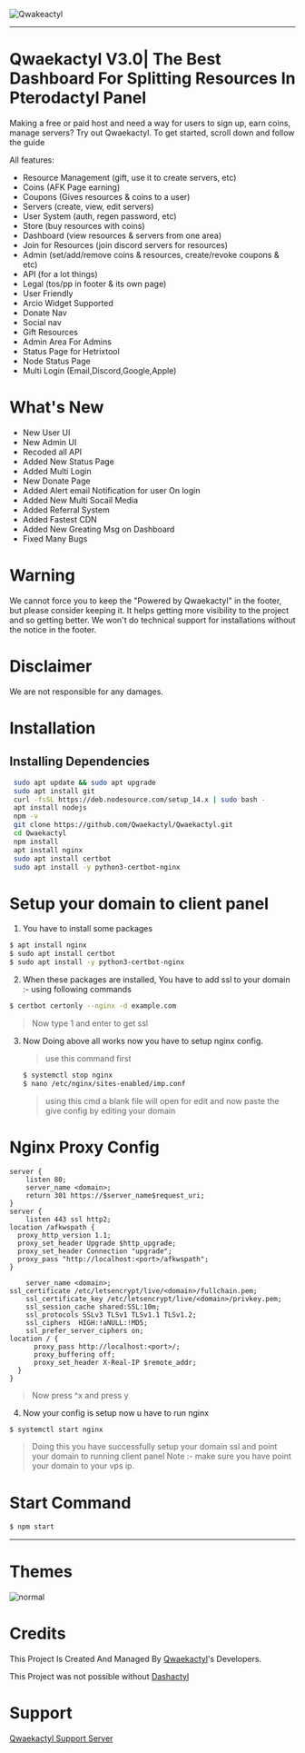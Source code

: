 ![Qwakeactyl](https://media.discordapp.net/attachments/1134455968156106762/1134456211371208744/image.png?width=823&height=443)

<hr>

# Qwaekactyl V3.0| The Best Dashboard For Splitting Resources In Pterodactyl Panel

Making a free or paid host and need a way for users to sign up, earn coins, manage servers? Try out Qwaekactyl.
To get started, scroll down and follow the guide

All features:
- Resource Management (gift, use it to create servers, etc)
- Coins (AFK Page earning)
- Coupons (Gives resources & coins to a user)
- Servers (create, view, edit servers)
- User System (auth, regen password, etc)
- Store (buy resources with coins)
- Dashboard (view resources & servers from one area)
- Join for Resources (join discord servers for resources)
- Admin (set/add/remove coins & resources, create/revoke coupons & etc)
- API (for a lot things)
- Legal (tos/pp in footer & its own page)
- User Friendly
- Arcio Widget Supported
- Donate Nav
- Social nav
- Gift Resources
- Admin Area For Admins
- Status Page for Hetrixtool
- Node Status Page
- Multi Login (Email,Discord,Google,Apple)

# What's New
- New User UI
- New Admin UI
- Recoded all API
- Added New Status Page
- Added Multi Login
- New Donate Page
- Added Alert email Notification for user On login
- Added New Multi Socail Media
- Added Referral System
- Added Fastest CDN
- Added New Greating Msg on Dashboard
- Fixed Many Bugs


# Warning

We cannot force you to keep the "Powered by Qwaekactyl" in the footer, but please consider keeping it. It helps getting more visibility to the project and so getting better. We won't do technical support for installations without the notice in the footer.

# Disclaimer

We are not responsible for any damages.

# Installation

<h2>Installing Dependencies</h2>

```bash
 sudo apt update && sudo apt upgrade
 sudo apt install git
 curl -fsSL https://deb.nodesource.com/setup_14.x | sudo bash -
 apt install nodejs
 npm -v
 git clone https://github.com/Qwaekactyl/Qwaekactyl.git
 cd Qwaekactyl
 npm install
 apt install nginx
 sudo apt install certbot
 sudo apt install -y python3-certbot-nginx
```

# Setup your domain to client panel

1. You have to install some packages

```bash
$ apt install nginx
$ sudo apt install certbot
$ sudo apt install -y python3-certbot-nginx
````

2. When these packages are installed, You have to add ssl to your domain :- using following commands

```bash
$ certbot certonly --nginx -d example.com
```
> Now  type 1 and enter to get ssl

3. Now Doing above all works now you have to setup nginx config. 

   > use this command first
   ```bash
   $ systemctl stop nginx
   $ nano /etc/nginx/sites-enabled/imp.conf
   ```
   > using this cmd a blank file will open for edit and now paste the give config by editing your domain
# Nginx Proxy Config
```Nginx
server {
    listen 80;
    server_name <domain>;
    return 301 https://$server_name$request_uri;
}
server {
    listen 443 ssl http2;
location /afkwspath {
  proxy_http_version 1.1;
  proxy_set_header Upgrade $http_upgrade;
  proxy_set_header Connection "upgrade";
  proxy_pass "http://localhost:<port>/afkwspath";
}
    
    server_name <domain>;
ssl_certificate /etc/letsencrypt/live/<domain>/fullchain.pem;
    ssl_certificate_key /etc/letsencrypt/live/<domain>/privkey.pem;
    ssl_session_cache shared:SSL:10m;
    ssl_protocols SSLv3 TLSv1 TLSv1.1 TLSv1.2;
    ssl_ciphers  HIGH:!aNULL:!MD5;
    ssl_prefer_server_ciphers on;
location / {
      proxy_pass http://localhost:<port>/;
      proxy_buffering off;
      proxy_set_header X-Real-IP $remote_addr;
  }
}
```

> Now press ^x and press y

4. Now your config is setup now u have to run nginx

```bash
$ systemctl start nginx
```
> Doing this you have successfully setup your domain ssl and point your domain to running client panel
> Note :- make sure you have point your domain to your vps ip.

# Start Command
```bash
$ npm start
```

<hr>

# Themes

![normal](https://media.discordapp.net/attachments/1134455968156106762/1134800093946585138/image.png?width=831&height=443)

# Credits

This Project Is Created And Managed By [Qwaekactyl](https://discord.gg/QNR2Mq3fFf)'s Developers.

This Project was not possible without [Dashactyl](https://github.com/Votion-Development/Dashactyl)

# Support
[Qwaekactyl Support Server](https://discord.gg/QNR2Mq3fFf)


